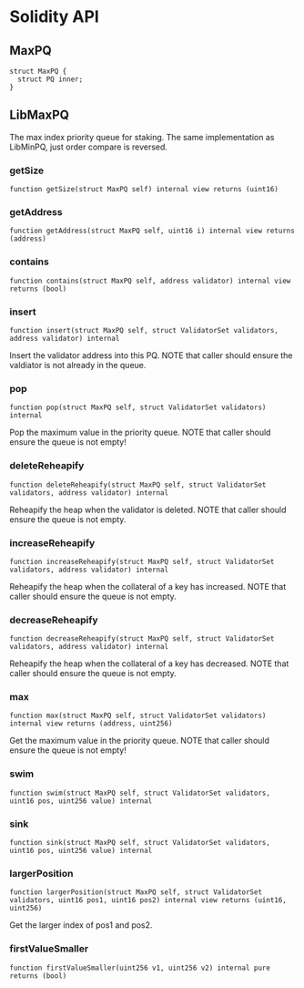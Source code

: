 # Solidity API

## MaxPQ

```solidity
struct MaxPQ {
  struct PQ inner;
}
```

## LibMaxPQ

The max index priority queue for staking. The same implementation as LibMinPQ, just order compare
is reversed.

### getSize

```solidity
function getSize(struct MaxPQ self) internal view returns (uint16)
```

### getAddress

```solidity
function getAddress(struct MaxPQ self, uint16 i) internal view returns (address)
```

### contains

```solidity
function contains(struct MaxPQ self, address validator) internal view returns (bool)
```

### insert

```solidity
function insert(struct MaxPQ self, struct ValidatorSet validators, address validator) internal
```

Insert the validator address into this PQ.
NOTE that caller should ensure the valdiator is not already in the queue.

### pop

```solidity
function pop(struct MaxPQ self, struct ValidatorSet validators) internal
```

Pop the maximum value in the priority queue.
NOTE that caller should ensure the queue is not empty!

### deleteReheapify

```solidity
function deleteReheapify(struct MaxPQ self, struct ValidatorSet validators, address validator) internal
```

Reheapify the heap when the validator is deleted.
NOTE that caller should ensure the queue is not empty.

### increaseReheapify

```solidity
function increaseReheapify(struct MaxPQ self, struct ValidatorSet validators, address validator) internal
```

Reheapify the heap when the collateral of a key has increased.
NOTE that caller should ensure the queue is not empty.

### decreaseReheapify

```solidity
function decreaseReheapify(struct MaxPQ self, struct ValidatorSet validators, address validator) internal
```

Reheapify the heap when the collateral of a key has decreased.
NOTE that caller should ensure the queue is not empty.

### max

```solidity
function max(struct MaxPQ self, struct ValidatorSet validators) internal view returns (address, uint256)
```

Get the maximum value in the priority queue.
NOTE that caller should ensure the queue is not empty!

### swim

```solidity
function swim(struct MaxPQ self, struct ValidatorSet validators, uint16 pos, uint256 value) internal
```

### sink

```solidity
function sink(struct MaxPQ self, struct ValidatorSet validators, uint16 pos, uint256 value) internal
```

### largerPosition

```solidity
function largerPosition(struct MaxPQ self, struct ValidatorSet validators, uint16 pos1, uint16 pos2) internal view returns (uint16, uint256)
```

Get the larger index of pos1 and pos2.

### firstValueSmaller

```solidity
function firstValueSmaller(uint256 v1, uint256 v2) internal pure returns (bool)
```

